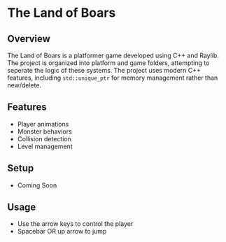 # The Land of Boars

## Overview
The Land of Boars is a platformer game developed using C++ and Raylib. The project is organized into platform and game folders, attempting to seperate the logic of these systems.
The project uses modern C++ features, including `std::unique_ptr` for memory management rather than new/delete.

## Features
- Player animations
- Monster behaviors
- Collision detection
- Level management

## Setup

- Coming Soon 

## Usage

- Use the arrow keys to control the player
- Spacebar OR up arrow to jump
